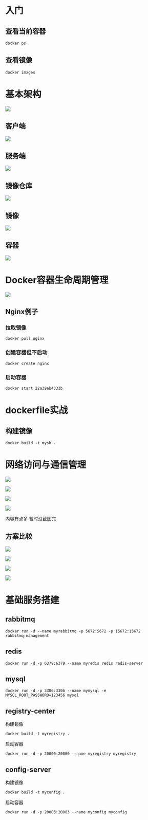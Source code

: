 # 入门

## 查看当前容器

```shell
docker ps
```

## 查看镜像

```shell
docker images
```

# 基本架构

![](img\1.png)

## 客户端

![](img\2.png)

## 服务端

![](img\3.png)

## 镜像仓库

![](img\4.png)

## 镜像

![](img\5.png)

## 容器

![](img\6.png)

# Docker容器生命周期管理

![](img\7.png)

## Nginx例子

### 拉取镜像

```shell
docker pull nginx
```

### 创建容器但不启动

```shell
docker create nginx
```

### 启动容器

```shell
docker start 22a38eb4333b
```

# dockerfile实战

## 构建镜像

```shell
docker build -t mysh .
```

# 网络访问与通信管理



![](img\8.png)



![](img\9.png)



![](img\10.png)



![](img\11.png)

内容有点多 暂时没截图完

## 方案比较

![](img\12.png)

![](img\13.png)

![](img\14.png)

![](img\15.png)

# 基础服务搭建

## rabbitmq

```shell
docker run -d --name myrabbitmq -p 5672:5672 -p 15672:15672 rabbitmq:management 
```

## redis

```shell
docker run -d -p 6379:6379 --name myredis redis redis-server
```

## mysql

```shell
docker run -d -p 3306:3306 --name mymysql -e MYSQL_ROOT_PASSWORD=123456 mysql  
```

## registry-center

构建镜像

```shell
docker build -t myregistry .
```

启动容器

```shell
docker run -d -p 20000:20000 --name myregistry myregistry 
```

## config-server

构建镜像

```shell
docker build -t myconfig .
```

启动容器

```shell
docker run -d -p 20003:20003 --name myconfig myconfig
```

